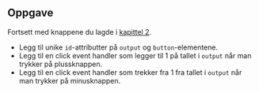 ## Oppgave
Fortsett med knappene du lagde i [kapittel 2](../02-html/06-knapper).
* Legg til unike `id`-attributter på `output` og `button`-elementene.
* Legg til en click event handler som legger til 1 på tallet i `output` når man trykker på plussknappen.
* Legg til en click event handler som trekker fra 1 fra tallet i `output` når man trykker på minusknappen.

